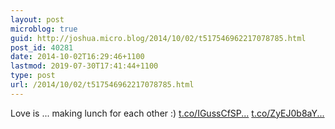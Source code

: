 ```yaml
---
layout: post
microblog: true
guid: http://joshua.micro.blog/2014/10/02/t517546962217078785.html
post_id: 40281
date: 2014-10-02T16:29:46+1100
lastmod: 2019-07-30T17:41:44+1100
type: post
url: /2014/10/02/t517546962217078785.html
---
```

Love is ... making lunch for each other :) [t.co/IGussCfSP...](http://t.co/IGussCfSPK) [t.co/ZyEJ0b8aY...](http://t.co/ZyEJ0b8aY1)
